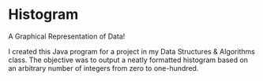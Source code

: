 # Histogram
A Graphical Representation of Data!

I created this Java program for a project in my Data Structures & Algorithms class. The objective was to output a neatly formatted histogram based on an arbitrary number of integers from zero to one-hundred.

